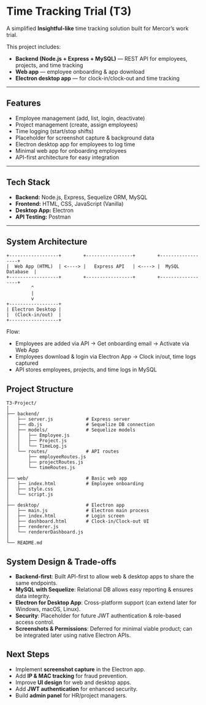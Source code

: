 # Time Tracking Trial (T3)

A simplified **Insightful-like** time tracking solution built for Mercor’s work trial.  

This project includes:
- **Backend (Node.js + Express + MySQL)** — REST API for employees, projects, and time tracking  
- **Web app** — employee onboarding & app download  
- **Electron desktop app** — for clock-in/clock-out and time tracking  

---

## Features
- Employee management (add, list, login, deactivate)
- Project management (create, assign employees)
- Time logging (start/stop shifts)
- Placeholder for screenshot capture & background data
- Electron desktop app for employees to log time
- Minimal web app for onboarding employees
- API-first architecture for easy integration

---

## Tech Stack
- **Backend:** Node.js, Express, Sequelize ORM, MySQL  
- **Frontend:** HTML, CSS, JavaScript (Vanilla)  
- **Desktop App:** Electron  
- **API Testing:** Postman  

---

## System Architecture

```text
+------------------+        +-----------------+        +------------------+
|  Web App (HTML)  | <----> |   Express API   | <----> |  MySQL Database  |
+------------------+        +-----------------+        +------------------+
         ^
         |
         v
+------------------+
| Electron Desktop |
|  (Clock-in/out)  |
+------------------+
```

Flow:
  - Employees are added via API → Get onboarding email → Activate via Web App
  - Employees download & login via Electron App → Clock in/out, time logs captured
  - API stores employees, projects, and time logs in MySQL

## Project Structure
```
T3-Project/
│
├── backend/
│   ├── server.js            # Express server
│   ├── db.js                # Sequelize DB connection
│   ├── models/              # Sequelize models
│   │   ├── Employee.js
│   │   ├── Project.js
│   │   └── TimeLog.js
│   └── routes/              # API routes
│       ├── employeeRoutes.js
│       ├── projectRoutes.js
│       └── timeRoutes.js
│
├── web/                     # Basic web app
│   ├── index.html           # Employee onboarding
│   ├── style.css
│   └── script.js
│
├── desktop/                 # Electron app
│   ├── main.js              # Electron main process
│   ├── index.html           # Login screen
│   ├── dashboard.html       # Clock-in/Clock-out UI
│   ├── renderer.js
│   └── rendererDashboard.js
│
└── README.md
```
## System Design & Trade-offs

- **Backend-first**: Built API-first to allow web & desktop apps to share the same endpoints.  
- **MySQL with Sequelize**: Relational DB allows easy reporting & ensures data integrity.  
- **Electron for Desktop App**: Cross-platform support (can extend later for Windows, macOS, Linux).  
- **Security**: Placeholder for future JWT authentication & role-based access control.  
- **Screenshots & Permissions**: Deferred for minimal viable product; can be integrated later using native Electron APIs.  

## Next Steps

- Implement **screenshot capture** in the Electron app.  
- Add **IP & MAC tracking** for fraud prevention.  
- Improve **UI design** for web and desktop apps.  
- Add **JWT authentication** for enhanced security.  
- Build **admin panel** for HR/project managers.  
